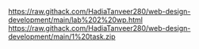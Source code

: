 https://raw.githack.com/HadiaTanveer280/web-design-development/main/lab%202%20wp.html
https://raw.githack.com/HadiaTanveer280/web-design-development/main/1%20task.zip
